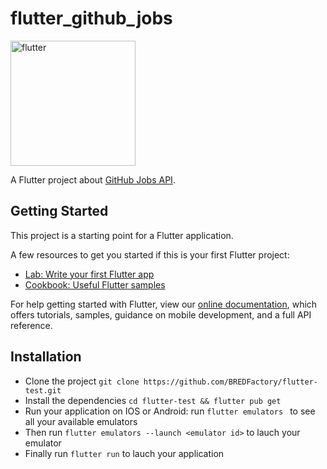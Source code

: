 # flutter_github_jobs

<img src="https://sd-cdn.fr/wp-content/uploads/2018/02/flutter-bandeau-770x311.jpg" alt="flutter" width="200"/>

A Flutter project about [GitHub Jobs API](https://jobs.github.com/).

## Getting Started

This project is a starting point for a Flutter application.

A few resources to get you started if this is your first Flutter project:

- [Lab: Write your first Flutter app](https://flutter.dev/docs/get-started/codelab)
- [Cookbook: Useful Flutter samples](https://flutter.dev/docs/cookbook)

For help getting started with Flutter, view our 
[online documentation](https://flutter.dev/docs), which offers tutorials, 
samples, guidance on mobile development, and a full API reference.

## Installation

- Clone the project `git clone https://github.com/BREDFactory/flutter-test.git`   
- Install the dependencies `cd flutter-test && flutter pub get`
- Run your application on IOS or Android: run `flutter emulators ` to see all your available emulators   
- Then run `flutter emulators --launch <emulator id>` to lauch your emulator   
- Finally run `flutter run` to lauch your application
